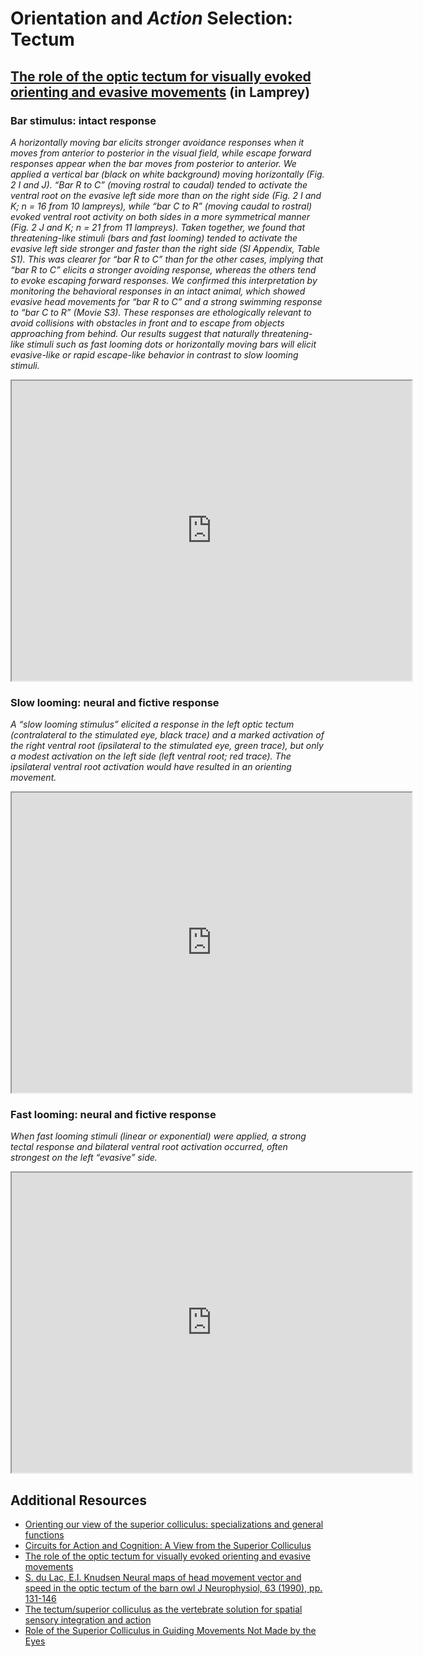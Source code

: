 # Orientation and *Action* Selection: Tectum

## [The role of the optic tectum for visually evoked orienting and evasive movements](https://doi.org/10.1073/pnas.1907962116) (in Lamprey)

### Bar stimulus: intact response

*A horizontally moving bar elicits stronger avoidance responses when it moves from anterior to posterior in the visual field, while escape forward responses appear when the bar moves from posterior to anterior. We applied a vertical bar (black on white background) moving horizontally (Fig. 2 I and J). “Bar R to C” (moving rostral to caudal) tended to activate the ventral root on the evasive left side more than on the right side (Fig. 2 I and K; n = 16 from 10 lampreys), while “bar C to R” (moving caudal to rostral) evoked ventral root activity on both sides in a more symmetrical manner (Fig. 2 J and K; n = 21 from 11 lampreys). Taken together, we found that threatening-like stimuli (bars and fast looming) tended to activate the evasive left side stronger and faster than the right side (SI Appendix, Table S1). This was clearer for “bar R to C” than for the other cases, implying that “bar R to C” elicits a stronger avoiding response, whereas the others tend to evoke escaping forward responses. We confirmed this interpretation by monitoring the behavioral responses in an intact animal, which showed evasive head movements for “bar R to C” and a strong swimming response to “bar C to R” (Movie S3). These responses are ethologically relevant to avoid collisions with obstacles in front and to escape from objects approaching from behind. Our results suggest that naturally threatening-like stimuli such as fast looming dots or horizontally moving bars will elicit evasive-like or rapid escape-like behavior in contrast to slow looming stimuli.*

<iframe src="https://drive.google.com/file/d/1KtwlLMnwCLmCkWNOGHlvpt7w7w2gopQb/preview" width="640" height="480" allow="autoplay"></iframe>

### Slow looming: neural and fictive response

*A “slow looming stimulus” elicited a response in the left optic tectum (contralateral to the stimulated eye, black trace) and a marked activation of the right ventral root (ipsilateral to the stimulated eye, green trace), but only a modest activation on the left side (left ventral root; red trace). The ipsilateral ventral root activation would have resulted in an orienting movement.*

<iframe src="https://drive.google.com/file/d/1fiBywwIw3oEH9as0WEfktn9b8jGQQEUs/preview" width="640" height="480" allow="autoplay"></iframe>

### Fast looming: neural and fictive response

*When fast looming stimuli (linear or exponential) were applied, a strong tectal response and bilateral ventral root activation occurred, often strongest on the left “evasive” side.*
<iframe src="https://drive.google.com/file/d/1uKQ6I_HJwpSX93SPULTVJlI1VXiRKVKc/preview" width="640" height="480" allow="autoplay"></iframe>

## Additional Resources

- [Orienting our view of the superior colliculus: specializations and general functions](https://doi.org/10.1016/j.conb.2021.10.005)
- [Circuits for Action and Cognition: A View from the Superior Colliculus](https://www.ncbi.nlm.nih.gov/pmc/articles/PMC5752317/)
- [The role of the optic tectum for visually evoked orienting and evasive movements](https://doi.org/10.1073/pnas.1907962116)
- [S. du Lac, E.I. Knudsen Neural maps of head movement vector and speed in the optic tectum of the barn owl J Neurophysiol, 63 (1990), pp. 131-146](https://doi.org/10.1152/jn.1990.63.1.131)
- [The tectum/superior colliculus as the vertebrate solution for spatial sensory integration and action](https://doi.org/10.1016/j.cub.2021.04.001)
- [Role of the Superior Colliculus in Guiding Movements Not Made by the Eyes](https://doi.org/10.1146/annurev-vision-012521-102314)
